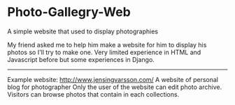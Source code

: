 # Photo-Gallegry-Web
A simple website that used to display photographies 

My friend asked me to help him make a website for him to display his photos so I'll try to make one.
Very limited experience in HTML and Javascript before but some experiences in Django.

------------------------------------------------------------------------------------------------------
Example website: http://www.jensingvarsson.com/
A website of personal blog for photographer
Only the user of the website can edit photo archive.
Visitors can browse photos that contain in each collections.
